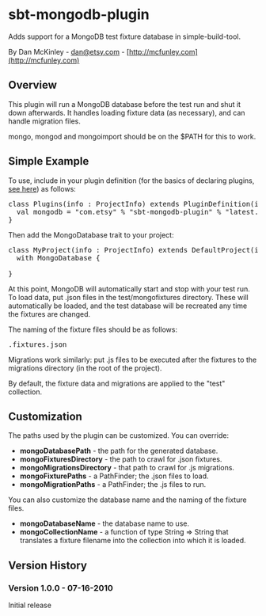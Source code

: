 # sbt-mongodb-plugin
Adds support for a MongoDB test fixture database in simple-build-tool.

By Dan McKinley - dan@etsy.com - [http://mcfunley.com](http://mcfunley.com)


## Overview

This plugin will run a MongoDB database before the test run and shut it down afterwards. It handles loading fixture data (as necessary), and can handle migration files. 

mongo, mongod and mongoimport should be on the $PATH for this to work. 


## Simple Example

To use, include in your plugin definition (for the basics of declaring plugins, [see here](http://code.google.com/p/simple-build-tool/wiki/SbtPlugins)) as follows:

<pre>
class Plugins(info : ProjectInfo) extends PluginDefinition(info) {
  val mongodb = "com.etsy" % "sbt-mongodb-plugin" % "latest.integration"
}
</pre>

Then add the MongoDatabase trait to your project:

<pre>
class MyProject(info : ProjectInfo) extends DefaultProject(info) 
  with MongoDatabase {
  
}
</pre>

At this point, MongoDB will automatically start and stop with your test run. To load data, put .json files in the test/mongofixtures directory. These will automatically be loaded, and the test database will be recreated any time the fixtures are changed. 

The naming of the fixture files should be as follows:

<pre>
<collection name>.fixtures.json
</pre>

Migrations work similarly: put .js files to be executed after the fixtures to the migrations directory (in the root of the project). 

By default, the fixture data and migrations are applied to the "test" collection. 

## Customization

The paths used by the plugin can be customized. You can override:

* **mongoDatabasePath** - the path for the generated database.
* **mongoFixturesDirectory** - the path to crawl for .json fixtures.
* **mongoMigrationsDirectory** - that path to crawl for .js migrations.
* **mongoFixturePaths** - a PathFinder; the .json files to load. 
* **mongoMigrationPaths** - a PathFinder; the .js files to run.

You can also customize the database name and the naming of the fixture files. 

* **mongoDatabaseName** - the database name to use. 
* **mongoCollectionName** - a function of type String => String that translates a fixture filename into the collection into which it is loaded.


## Version History

### Version 1.0.0 - 07-16-2010
Initial release
